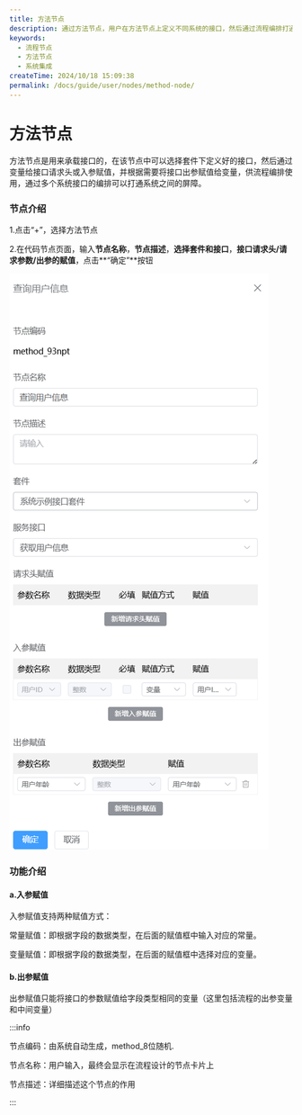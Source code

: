 ```yaml
---
title: 方法节点
description: 通过方法节点，用户在方法节点上定义不同系统的接口，然后通过流程编排打通各个系统之间的屏障，系统互通互联。
keywords:
  - 流程节点
  - 方法节点
  - 系统集成
createTime: 2024/10/18 15:09:38
permalink: /docs/guide/user/nodes/method-node/
---
```


# 方法节点
方法节点是用来承载接口的，在该节点中可以选择套件下定义好的接口，然后通过变量给接口请求头或入参赋值，并根据需要将接口出参赋值给变量，供流程编排使用，通过多个系统接口的编排可以打通系统之间的屏障。

### 节点介绍

1.点击“+”，选择方法节点

2.在代码节点页面，输入**节点名称**，**节点描述**，**选择套件和接口**，**接口请求头/请求参数/出参的赋值**，点击**“确定”**按钮

![新增方法节点](images/add_method_node.png)

### 功能介绍

#### a.入参赋值

入参赋值支持两种赋值方式：

常量赋值：即根据字段的数据类型，在后面的赋值框中输入对应的常量。

变量赋值：即根据字段的数据类型，在后面的赋值框中选择对应的变量。

#### b.出参赋值

出参赋值只能将接口的参数赋值给字段类型相同的变量（这里包括流程的出参变量和中间变量）

:::info

节点编码：由系统自动生成，method_8位随机.

节点名称：用户输入，最终会显示在流程设计的节点卡片上

节点描述：详细描述这个节点的作用

:::